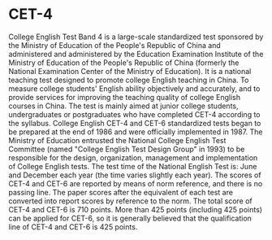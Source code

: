 # CET-4
College English Test Band 4 is a large-scale standardized test sponsored by the Ministry of Education of the People's Republic of China and administered and administered by the Education Examination Institute of the Ministry of Education of the People's Republic of China (formerly the National Examination Center of the Ministry of Education). It is a national teaching test designed to promote college English teaching in China. 
To measure college students' English ability objectively and accurately, and to provide services for improving the teaching quality of college English courses in China.
The test is mainly aimed at junior college students, undergraduates or postgraduates who have completed CET-4 according to the syllabus. College English CET-4 and CET-6 standardized tests began to be prepared at the end of 1986 and were officially implemented in 1987.
The Ministry of Education entrusted the National College English Test Committee (named "College English Test Design Group" in 1993) to be responsible for the design, organization, management and implementation of College English tests.
The test time of the National English Test is: June and December each year (the time varies slightly each year). The scores of CET-4 and CET-6 are reported by means of norm reference, and there is no passing line. The paper scores after the equivalent of each test are converted into report scores by reference to the norm. The total score of CET-4 and CET-6 is 710 points. More than 425 points (including 425 points) can be applied for CET-6, so it is generally believed that the qualification line of CET-4 and CET-6 is 425 points.
